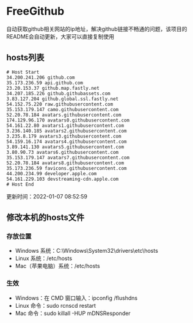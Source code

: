 # FreeGithub
自动获取github相关网站的ip地址，解决github链接不畅通的问题，该项目的README会自动更新，大家可以直接复制使用

## hosts列表
```base
# Host Start
34.200.241.206 github.com
35.173.236.59 api.github.com
23.20.153.37 github.map.fastly.net
34.207.185.226 github.githubassets.com
3.83.127.204 github.global.ssl.fastly.net
54.152.75.220 raw.githubusercontent.com
35.153.179.147 camo.githubusercontent.com
52.20.78.184 avatars.githubusercontent.com
174.129.96.170 avatars0.githubusercontent.com
54.161.22.80 avatars1.githubusercontent.com
3.236.140.185 avatars2.githubusercontent.com
3.235.8.179 avatars3.githubusercontent.com
54.159.16.174 avatars4.githubusercontent.com
3.89.141.130 avatars5.githubusercontent.com
3.80.90.73 avatars6.githubusercontent.com
35.153.179.147 avatars7.githubusercontent.com
52.20.78.184 avatars8.githubusercontent.com
35.173.236.59 favicons.githubusercontent.com
44.200.234.99 developer.apple.com
54.161.229.103 devstreaming-cdn.apple.com
# Host End
```

更新时间：2022-01-07 08:52:59

## 修改本机的hosts文件
### 存放位置
* Windows 系统：C:\Windows\System32\drivers\etc\hosts
* Linux 系统：/etc/hosts
* Mac（苹果电脑）系统：/etc/hosts

### 生效
* Windows：在 CMD 窗口输入：ipconfig /flushdns
* Linux 命令：sudo rcnscd restart
* Mac 命令：sudo killall -HUP mDNSResponder